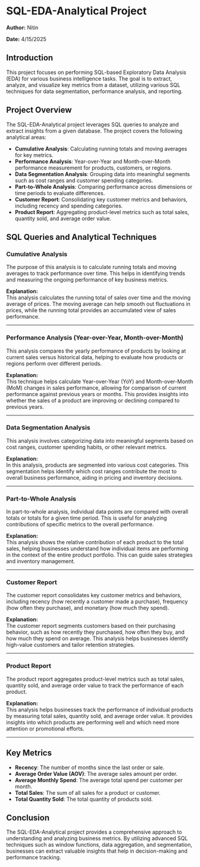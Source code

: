 # SQL-EDA-Analytical Project

**Author:** Nitin

**Date:** 4/15/2025

## Introduction
This project focuses on performing SQL-based Exploratory Data Analysis (EDA) for various business intelligence tasks. The goal is to extract, analyze, and visualize key metrics from a dataset, utilizing various SQL techniques for data segmentation, performance analysis, and reporting.

## Project Overview
The SQL-EDA-Analytical project leverages SQL queries to analyze and extract insights from a given database. The project covers the following analytical areas:

- **Cumulative Analysis**: Calculating running totals and moving averages for key metrics.
- **Performance Analysis**: Year-over-Year and Month-over-Month performance measurement for products, customers, or regions.
- **Data Segmentation Analysis**: Grouping data into meaningful segments such as cost ranges and customer spending categories.
- **Part-to-Whole Analysis**: Comparing performance across dimensions or time periods to evaluate differences.
- **Customer Report**: Consolidating key customer metrics and behaviors, including recency and spending categories.
- **Product Report**: Aggregating product-level metrics such as total sales, quantity sold, and average order value.

## SQL Queries and Analytical Techniques

### Cumulative Analysis
The purpose of this analysis is to calculate running totals and moving averages to track performance over time. This helps in identifying trends and measuring the ongoing performance of key business metrics.

**Explanation:**  
This analysis calculates the running total of sales over time and the moving average of prices. The moving average can help smooth out fluctuations in prices, while the running total provides an accumulated view of sales performance.

---

### Performance Analysis (Year-over-Year, Month-over-Month)
This analysis compares the yearly performance of products by looking at current sales versus historical data, helping to evaluate how products or regions perform over different periods.

**Explanation:**  
This technique helps calculate Year-over-Year (YoY) and Month-over-Month (MoM) changes in sales performance, allowing for comparison of current performance against previous years or months. This provides insights into whether the sales of a product are improving or declining compared to previous years.

---

### Data Segmentation Analysis
This analysis involves categorizing data into meaningful segments based on cost ranges, customer spending habits, or other relevant metrics.

**Explanation:**  
In this analysis, products are segmented into various cost categories. This segmentation helps identify which cost ranges contribute the most to overall business performance, aiding in pricing and inventory decisions.

---

### Part-to-Whole Analysis
In part-to-whole analysis, individual data points are compared with overall totals or totals for a given time period. This is useful for analyzing contributions of specific metrics to the overall performance.

**Explanation:**  
This analysis shows the relative contribution of each product to the total sales, helping businesses understand how individual items are performing in the context of the entire product portfolio. This can guide sales strategies and inventory management.

---

### Customer Report
The customer report consolidates key customer metrics and behaviors, including recency (how recently a customer made a purchase), frequency (how often they purchase), and monetary (how much they spend).

**Explanation:**  
The customer report segments customers based on their purchasing behavior, such as how recently they purchased, how often they buy, and how much they spend on average. This analysis helps businesses identify high-value customers and tailor retention strategies.

---

### Product Report
The product report aggregates product-level metrics such as total sales, quantity sold, and average order value to track the performance of each product.

**Explanation:**  
This analysis helps businesses track the performance of individual products by measuring total sales, quantity sold, and average order value. It provides insights into which products are performing well and which need more attention or promotional efforts.

---

## Key Metrics
- **Recency**: The number of months since the last order or sale.
- **Average Order Value (AOV)**: The average sales amount per order.
- **Average Monthly Spend**: The average total spend per customer per month.
- **Total Sales**: The sum of all sales for a product or customer.
- **Total Quantity Sold**: The total quantity of products sold.

## Conclusion
The SQL-EDA-Analytical project provides a comprehensive approach to understanding and analyzing business metrics. By utilizing advanced SQL techniques such as window functions, data aggregation, and segmentation, businesses can extract valuable insights that help in decision-making and performance tracking.
